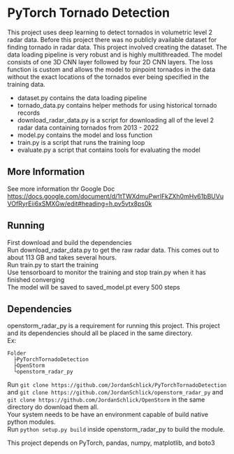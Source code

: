 # PyTorch Tornado Detection 
This project uses deep learning to detect tornados in volumetric level 2 radar data.
Before this project there was no publicly available dataset for finding tornado in radar data.
This project involved creating the dataset.
The data loading pipeline is very robust and is highly multithreaded.
The model consists of one 3D CNN layer followed by four 2D CNN layers.
The loss function is custom and allows the model to pinpoint tornados in the data without the exact locations of the tornados ever being specified in the training data.
* dataset.py contains the data loading pipeline
* tornado_data.py contains helper methods for using historical tornado records
* download_radar_data.py is a script for downloading all of the level 2 radar data containing tornados from 2013 - 2022
* model.py contains the model and loss function
* train.py is a script that runs the training loop
* evaluate.py a script that contains tools for evaluating the model

## More Information
See more information thr Google Doc  
https://docs.google.com/document/d/1tTWXdmuPwrlFkZXh0mHv61bBUVuVOfRyrEii6xSMXGw/edit#heading=h.pv5vtx8ps0k

## Running
First download and build the dependencies  
Run download_radar_data.py to get the raw radar data. This comes out to about 113 GB and takes several hours.  
Run train.py to start the training  
Use tensorboard to monitor the training and stop train.py when it has finished converging  
The model will be saved to saved_model.pt every 500 steps


## Dependencies
openstorm_radar_py is a requirement for running this project. 
This project and its dependencies should all be placed in the same directory.  
Ex:  
```
Folder  
  ├PyTorchTornadoDetection
  ├OpenStorm  
  └openstorm_radar_py  
```
Run `git clone https://github.com/JordanSchlick/PyTorchTornadoDetection` and `git clone https://github.com/JordanSchlick/openstorm_radar_py` and `git clone https://github.com/JordanSchlick/OpenStorm` in the same directory do download them all.  
Your system needs to be have an environment capable of build native python modules.  
Run `python setup.py build` inside openstorm_radar_py to build the module.

This project depends on PyTorch, pandas, numpy, matplotlib, and boto3
